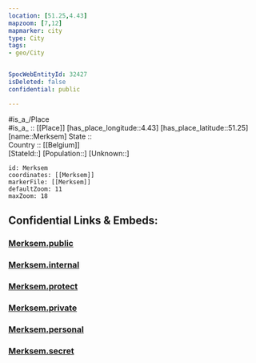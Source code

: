 ```yaml
---
location: [51.25,4.43] 
mapzoom: [7,12] 
mapmarker: city 
type: City
tags:
- geo/City


SpocWebEntityId: 32427
isDeleted: false
confidential: public

---
```

#is_a_/Place  
#is_a_ :: [[Place]] 
[has_place_longitude::4.43] 
[has_place_latitude::51.25] 
[name::Merksem] 
State ::  
Country :: [[Belgium]]  
[StateId::] 
[Population::] 
[Unknown::] 


```leaflet
id: Merksem
coordinates: [[Merksem]] 
markerFile: [[Merksem]] 
defaultZoom: 11 
maxZoom: 18
```


## Confidential Links & Embeds: 

### [Merksem.public](/_public/\Earth\Continent\Europe\Europe~West\Belgium\Regions~Belgium\Vlaanderen\counties~Vlaanderen\Antwerp\CityMerksem.public.md) 

### [Merksem.internal](/_internal/\Earth\Continent\Europe\Europe~West\Belgium\Regions~Belgium\Vlaanderen\counties~Vlaanderen\Antwerp\CityMerksem.internal.md) 

### [Merksem.protect](/_protect/\Earth\Continent\Europe\Europe~West\Belgium\Regions~Belgium\Vlaanderen\counties~Vlaanderen\Antwerp\CityMerksem.protect.md) 

### [Merksem.private](/_private/\Earth\Continent\Europe\Europe~West\Belgium\Regions~Belgium\Vlaanderen\counties~Vlaanderen\Antwerp\CityMerksem.private.md) 

### [Merksem.personal](/_personal/\Earth\Continent\Europe\Europe~West\Belgium\Regions~Belgium\Vlaanderen\counties~Vlaanderen\Antwerp\CityMerksem.personal.md) 

### [Merksem.secret](/_secret/\Earth\Continent\Europe\Europe~West\Belgium\Regions~Belgium\Vlaanderen\counties~Vlaanderen\Antwerp\CityMerksem.secret.md)

